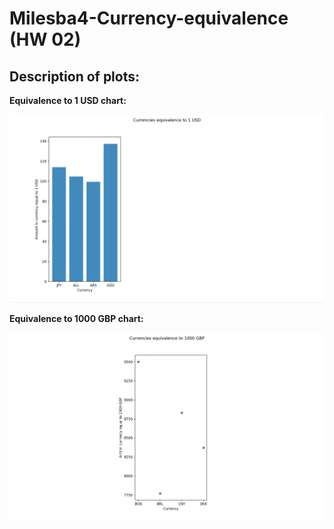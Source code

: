 # Milesba4-Currency-equivalence (HW 02)
## Description of plots:

**Equivalence to 1 USD chart:**

![USD chart](https://github.com/milesba4/Milesba4-Currency-equivalence/blob/main/USD.png)







**Equivalence to 1000 GBP chart:**

![GBP chart](https://github.com/milesba4/Milesba4-Currency-equivalence/blob/main/GBP.png)

